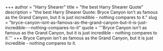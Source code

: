 +++
author = "Harry Shearer"
title = "the best Harry Shearer Quote"
description = "the best Harry Shearer Quote: Bryce Canyon isn't as famous as the Grand Canyon, but it is just incredible - nothing compares to it."
slug = "bryce-canyon-isnt-as-famous-as-the-grand-canyon-but-it-is-just-incredible---nothing-compares-to-it"
quote = '''Bryce Canyon isn't as famous as the Grand Canyon, but it is just incredible - nothing compares to it.'''
+++
Bryce Canyon isn't as famous as the Grand Canyon, but it is just incredible - nothing compares to it.
